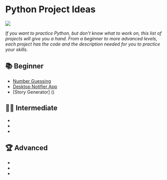 # Python Project Ideas

![](https://media.giphy.com/media/coxQHKASG60HrHtvkt/giphy.gif)

*If you want to practice Python, but don't know what to work on, this list of projects will give you a hand. From a beginner to more advanced levels, each project has the code and the description needed for you to practice your skills.*

## 📚 Beginner

- [Number Guessing](https://github.com/s-shemmee/Python-Project-Ideas/tree/main/Easy-Python-Projects/Number_Guessing_in_python)
- [Desktop Notifier App](https://github.com/s-shemmee/Python-Project-Ideas/tree/main/Easy-Python-Projects/Desktop_Notifier_App_in_python)
- [Story Generator] ()

## 👨‍💻 Intermediate

-
-
-

## 🏆 Advanced

-
-
-
